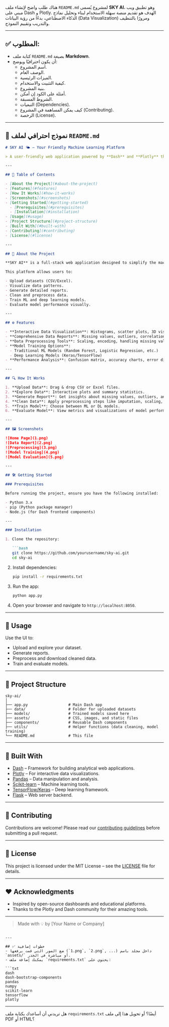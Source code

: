 هناك طلب واضح لإنشاء ملف `README.md` لمشروع يُسمى **SKY AI**، وهو تطبيق ويب مبني على Dash و Plotly. الهدف هو تقديم منصة سهلة الاستخدام لبناء وتحليل نماذج الذكاء الاصطناعي، بدءًا من رؤية البيانات (Data Visualization) ومرورًا بالتنظيف والتدريب وتقييم النموذج.

---

## ✅ المطلوب:
- كتابة ملف `README.md` بصيغة **Markdown**.
- أن يكون احترافيًا ويوضح:
  - اسم المشروع.
  - الوصف العام.
  - الميزات الرئيسية.
  - كيفية التثبيت والاستخدام.
  - بنية المشروع.
  - أمثلة على الكود إن أمكن.
  - الشروط المسبقة.
  - التبعيات (Dependencies).
  - كيف يمكن المساهمة في المشروع (Contributing).
  - الرخصة (License).

---

## 📄 نموذج احترافي لملف `README.md`

```markdown
# SKY AI 🌤️ – Your Friendly Machine Learning Platform

> A user-friendly web application powered by **Dash** and **Plotly** that helps users build, train, and evaluate machine learning models with ease.

---

## 🧭 Table of Contents

- [About the Project](#about-the-project)
- [Features](#features)
- [How It Works](#how-it-works)
- [Screenshots](#screenshots)
- [Getting Started](#getting-started)
  - [Prerequisites](#prerequisites)
  - [Installation](#installation)
- [Usage](#usage)
- [Project Structure](#project-structure)
- [Built With](#built-with)
- [Contributing](#contributing)
- [License](#license)

---

## 🧩 About the Project

**SKY AI** is a full-stack web application designed to simplify the machine learning workflow for both beginners and experts. From data visualization to model training and performance analysis, SKY AI guides users through every step in an intuitive and interactive way.

This platform allows users to:

- Upload datasets (CSV/Excel).
- Visualize data patterns.
- Generate detailed reports.
- Clean and preprocess data.
- Train ML and deep learning models.
- Evaluate model performance visually.

---

## ⚙️ Features

- **Interactive Data Visualization**: Histograms, scatter plots, 3D visualizations.
- **Comprehensive Data Reports**: Missing values, outliers, correlations.
- **Data Preprocessing Tools**: Scaling, encoding, handling missing values.
- **Model Training Options**:
  - Traditional ML Models (Random Forest, Logistic Regression, etc.)
  - Deep Learning Models (Keras/TensorFlow)
- **Performance Analysis**: Confusion matrix, accuracy charts, error distribution.

---

## 🔍 How It Works

1. **Upload Data**: Drag & drop CSV or Excel files.
2. **Explore Data**: Interactive plots and summary statistics.
3. **Generate Report**: Get insights about missing values, outliers, and correlations.
4. **Clean Data**: Apply preprocessing steps like imputation, scaling, and encoding.
5. **Train Model**: Choose between ML or DL models.
6. **Evaluate Model**: View metrics and visualizations of model performance.

---

## 🖼️ Screenshots

![Home Page](1.png)
![Data Report](2.png)
![Preprocessing](3.png)
![Model Training](4.png)
![Model Evaluation](5.png)

---

## 🛠️ Getting Started

### Prerequisites

Before running the project, ensure you have the following installed:

- Python 3.x
- pip (Python package manager)
- Node.js (for Dash frontend components)

---

### Installation

1. Clone the repository:

   ```bash
   git clone https://github.com/yourusername/sky-ai.git
   cd sky-ai
   ```

2. Install dependencies:

   ```bash
   pip install -r requirements.txt
   ```

3. Run the app:

   ```bash
   python app.py
   ```

4. Open your browser and navigate to `http://localhost:8050`.

---

## 🧪 Usage

Use the UI to:

- Upload and explore your dataset.
- Generate reports.
- Preprocess and download cleaned data.
- Train and evaluate models.

---

## 📁 Project Structure

```
sky-ai/
│
├── app.py                  # Main Dash app
├── data/                   # Folder for uploaded datasets
├── models/                 # Trained models saved here
├── assets/                 # CSS, images, and static files
├── components/             # Reusable Dash components
├── utils/                  # Helper functions (data cleaning, model training)
└── README.md               # This file
```

---

## 🧰 Built With

- [Dash](https://dash.plotly.com/) – Framework for building analytical web applications.
- [Plotly](https://plotly.com/python/) – For interactive data visualizations.
- [Pandas](https://pandas.pydata.org/) – Data manipulation and analysis.
- [Scikit-learn](https://scikit-learn.org/stable/) – Machine learning tools.
- [TensorFlow/Keras](https://www.tensorflow.org/) – Deep learning framework.
- [Flask](https://flask.palletsprojects.com/) – Web server backend.

---

## 🤝 Contributing

Contributions are welcome! Please read our [contributing guidelines](CONTRIBUTING.md) before submitting a pull request.

---

## 📄 License

This project is licensed under the MIT License – see the [LICENSE](LICENSE) file for details.

---

## ❤️ Acknowledgments

- Inspired by open-source dashboards and educational platforms.
- Thanks to the Plotly and Dash community for their amazing tools.

---

> Made with 💡 by [Your Name or Company]  
```

---

## ✅ خطوات إضافية
- ضع الصور التي قمت برفعها (`1.png`, `2.png`, ...) داخل مجلد باسم `assets/` أو مباشرة في الجذر.
- يمكنك إضافة ملف `requirements.txt` يحتوي على:

```txt
dash
dash-bootstrap-components
pandas
numpy
scikit-learn
tensorflow
plotly
```

---

هل تريدني أن أساعدك بكتابة ملف `requirements.txt` أيضًا؟ أو تحويل هذا إلى ملف PDF أو HTML؟
